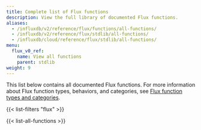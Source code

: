 ```yaml
---
title: Complete list of Flux functions
description: View the full library of documented Flux functions.
aliases:
  - /influxdb/v2/reference/flux/functions/all-functions/
  - /influxdb/v2/reference/flux/stdlib/all-functions/
  - /influxdb/cloud/reference/flux/stdlib/all-functions/
menu:
  flux_v0_ref:
    name: View all functions
    parent: stdlib
weight: 9
---
```


This list below contains all documented Flux functions.
For more information about Flux function types, behaviors, and categories,
see [Flux function types and categories](/flux/v0/function-types/).

{{< list-filters "flux" >}}

{{< list-all-functions >}}
